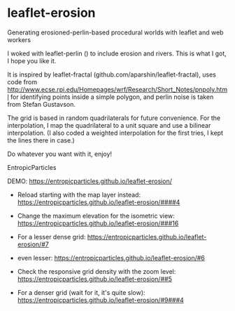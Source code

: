 # leaflet-erosion

Generating erosioned-perlin-based procedural worlds with leaflet and web workers

I woked with leaflet-perlin () to include erosion and rivers. This is what I got, I hope you like it.

It is inspired by leaflet-fractal (github.com/aparshin/leaflet-fractal), uses code from http://www.ecse.rpi.edu/Homepages/wrf/Research/Short_Notes/pnpoly.html for identifying points inside a simple polygon, and perlin noise is taken from Stefan Gustavson.

The grid is based in random quadrilaterals for future convenience. For the interpolation, I map the quadrilateral to a unit square and use a bilinear interpolation. (I also coded a weighted interpolation for the first tries, I kept the lines there in case.)

Do whatever you want with it, enjoy!

EntropicParticles

DEMO: https://entropicparticles.github.io/leaflet-erosion/

- Reload starting with the map layer instead:
https://entropicparticles.github.io/leaflet-erosion/####4

- Change the maximum elevation for the isometric view:
https://entropicparticles.github.io/leaflet-erosion/###16

- For a lesser dense grid:
https://entropicparticles.github.io/leaflet-erosion/#7

- even lesser:
https://entropicparticles.github.io/leaflet-erosion/#6

- Check the responsive grid density with the zoom level:
https://entropicparticles.github.io/leaflet-erosion/##5

- For a denser grid (wait for it, it's quite slow):
https://entropicparticles.github.io/leaflet-erosion/#9###4
